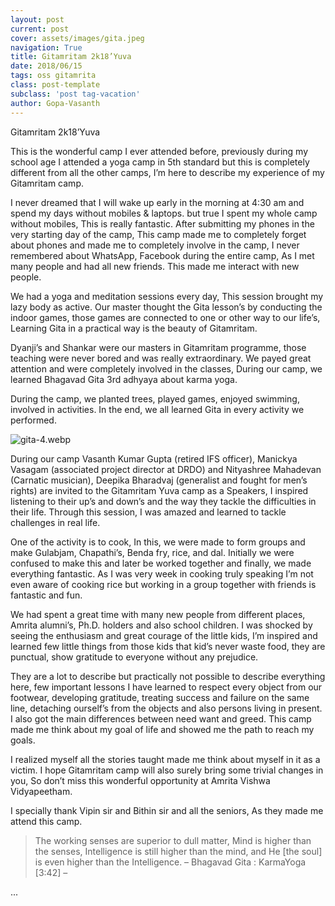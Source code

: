 ```yaml
---
layout: post
current: post
cover: assets/images/gita.jpeg
navigation: True
title: Gitamritam 2k18’Yuva
date: 2018/06/15
tags: oss gitamrita
class: post-template
subclass: 'post tag-vacation'
author: Gopa-Vasanth
---
```


Gitamritam 2k18’Yuva

This is the wonderful camp I ever attended before, previously during my school age I attended a yoga camp in 5th standard but this is completely different from all the other camps, I’m here to describe my experience of my Gitamritam camp.

I never dreamed that I will wake up early in the morning at 4:30 am and spend my days without mobiles & laptops. but true I spent my whole camp without mobiles, This is really fantastic. After submitting my phones in the very starting day of the camp, This camp made me to completely forget about phones and made me to completely involve in the camp, I never remembered about WhatsApp, Facebook during the entire camp, As I met many people and had all new friends. This made me interact with new people.

We had a yoga and meditation sessions every day, This session brought my lazy body as active. Our master thought the Gita lesson’s by conducting the indoor games, those games are connected to one or other way to our life’s, Learning Gita in a practical way is the beauty of Gitamritam.

Dyanji’s and Shankar were our masters in Gitamritam programme, those teaching were never bored and was really extraordinary. We payed great attention and were completely involved in the classes, During our camp, we learned Bhagavad Gita 3rd adhyaya about karma yoga.

During the camp, we planted trees, played games, enjoyed swimming, involved in activities. In the end, we all learned Gita in every activity we performed.

![gita-4.webp](assets/images/gita-4.webp)

During our camp Vasanth Kumar Gupta (retired IFS officer), Manickya Vasagam (associated project director at DRDO) and Nityashree Mahadevan (Carnatic musician), Deepika Bharadvaj (generalist and fought for men’s rights) are invited to the Gitamritam Yuva camp as a Speakers, I inspired listening to their up’s and down’s and the way they tackle the difficulties in their life. Through this session, I was amazed and learned to tackle challenges in real life.

One of the activity is to cook, In this, we were made to form groups and make Gulabjam, Chapathi’s, Benda fry, rice, and dal. Initially we were confused to make this and later be worked together and finally, we made everything fantastic. As I was very week in cooking truly speaking I’m not even aware of cooking rice but working in a group together with friends is fantastic and fun.

We had spent a great time with many new people from different places, Amrita alumni’s, Ph.D. holders and also school children. I was shocked by seeing the enthusiasm and great courage of the little kids, I’m inspired and learned few little things from those kids that kid’s never waste food, they are punctual, show gratitude to everyone without any prejudice.

They are a lot to describe but practically not possible to describe everything here, few important lessons I have learned to respect every object from our footwear, developing gratitude, treating success and failure on the same line, detaching ourself’s from the objects and also persons living in present. I also got the main differences between need want and greed. This camp made me think about my goal of life and showed me the path to reach my goals.

I realized myself all the stories taught made me think about myself in it as a victim. I hope Gitamritam camp will also surely bring some trivial changes in you, So don’t miss this wonderful opportunity at Amrita Vishwa Vidyapeetham.

I specially thank Vipin sir and Bithin sir and all the seniors, As they made me attend this camp.

> The working senses are superior to dull matter, Mind is higher than the senses, Intelligence is still higher than the mind, and He [the soul] is even higher than the Intelligence. – Bhagavad Gita : KarmaYoga [3:42] –

<div id="cp_widget_7dcd9de0-1ce6-4f1f-a64a-874f39965acb">...</div><script type="text/javascript"> var cpo = []; cpo["_object"] ="cp_widget_7dcd9de0-1ce6-4f1f-a64a-874f39965acb"; cpo["_fid"] = "AgEAoweWo0p-";
var _cpmp = _cpmp || []; _cpmp.push(cpo);
(function() { var cp = document.createElement("script"); cp.type = "text/javascript";
cp.async = true; cp.src = "//www.cincopa.com/media-platform/runtime/libasync.js";
var c = document.getElementsByTagName("script")[0];
c.parentNode.insertBefore(cp, c); })(); </script>